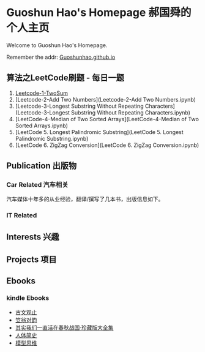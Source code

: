 # Guoshun Hao's Homepage 郝国舜的个人主页
Welcome to Guoshun Hao's Homepage.

Remember the addr: [Guoshunhao.github.io](https://Guoshunhao.github.io)

## 算法之LeetCode刷题 - 每日一题

1. [Leetcode-1-TwoSum](Leetcode-1-TwoSum.ipynb)
2. [Leetcode-2-Add Two Numbers](Leetcode-2-Add Two Numbers.ipynb)
3. [Leetcode-3-Longest Substring Without Repeating Characters](Leetcode-3-Longest Substring Without Repeating Characters.ipynb)
4. [LeetCode-4-Median of Two Sorted Arrays](LeetCode-4-Median of Two Sorted Arrays.ipynb)
5. [LeetCode 5. Longest Palindromic Substring](LeetCode 5. Longest Palindromic Substring.ipynb)
6. [LeetCode 6. ZigZag Conversion](LeetCode 6. ZigZag Conversion.ipynb)


## Publication 出版物

### Car Related 汽车相关

汽车媒体十年多的从业经验，翻译/撰写了几本书，出版信息如下。

### IT Related


## Interests 兴趣

## Projects 项目

## Ebooks

### kindle Ebooks

- [古文观止](./KindleEbooks/古文观止.mobi)
- [笠翁对韵](./KindleEbooks/笠翁对韵-详解.mobi)
- [其实我们一直活在春秋战国·珍藏版大全集](./KindleEbooks/实我们一直活在春秋战国·珍藏版大全集.mobi)
- [人体简史](./KindleEbooks/RenTiJianShi.azw3)
- [模型思维](./KindleEbooks/Mo+Xing+Si+Wei.azw3)

